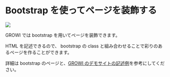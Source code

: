 # Bootstrap を使ってページを装飾する

![](./images/bootstrap.png)

GROWI では bootstrap を用いてページを装飾できます。

HTML を記述できるので、 bootstrap の class と組み合わせることで彩りのあるページを作ることができます。

詳細は bootstrap のページと、[GROWI のデモサイトの記述例](https://demo.growi.org/Sandbox/Bootstrap3#edit)を参考にしてください。
